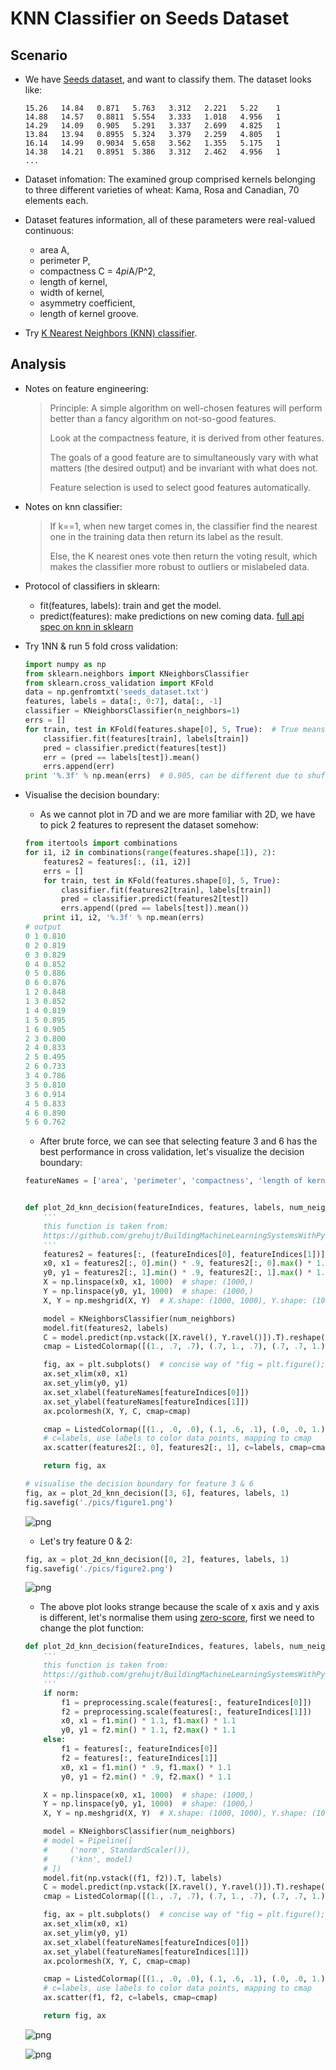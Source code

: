 # KNN Classifier on Seeds Dataset

## Scenario
- We have [Seeds dataset](https://archive.ics.uci.edu/ml/datasets/seeds), and want to classify them. The dataset looks like:

    ```
    15.26   14.84   0.871   5.763   3.312   2.221   5.22    1
    14.88   14.57   0.8811  5.554   3.333   1.018   4.956   1
    14.29   14.09   0.905   5.291   3.337   2.699   4.825   1
    13.84   13.94   0.8955  5.324   3.379   2.259   4.805   1
    16.14   14.99   0.9034  5.658   3.562   1.355   5.175   1
    14.38   14.21   0.8951  5.386   3.312   2.462   4.956   1
    ...
    ```

- Dataset infomation: The examined group comprised kernels belonging to three different varieties of wheat: Kama, Rosa and Canadian, 70 elements each.
- Dataset features information, all of these parameters were real-valued continuous:
    + area A,
    + perimeter P, 
    + compactness C = 4*pi*A/P^2, 
    + length of kernel, 
    + width of kernel, 
    + asymmetry coefficient,
    + length of kernel groove. 
- Try [K Nearest Neighbors (KNN) classifier](http://en.wikipedia.org/wiki/K-nearest_neighbor_algorithm).

## Analysis
- Notes on feature engineering: 

    > Principle: A simple algorithm on well-chosen features will perform better than a fancy algorithm on not-so-good features.
    > 
    > Look at the compactness feature, it is derived from other features.
    > 
    > The goals of a good feature are to simultaneously vary with what matters (the desired output) and be invariant with what does not.
    > 
    > Feature selection is used to select good features automatically.
    
- Notes on knn classifier:

    > If k==1, when new target comes in, the classifier find the nearest one in the training data then return its label as the result.
    > 
    > Else, the K nearest ones vote then return the voting result, which makes the classifier more robust to outliers or mislabeled data.

- Protocol of classifiers in sklearn:
    + fit(features, labels): train and get the model.
    + predict(features): make predictions on new coming data.
    [full api spec on knn in sklearn](http://scikit-learn.org/stable/modules/generated/sklearn.neighbors.KNeighborsClassifier.html)

- Try 1NN & run 5 fold cross validation:

    ```python
    import numpy as np
    from sklearn.neighbors import KNeighborsClassifier
    from sklearn.cross_validation import KFold
    data = np.genfromtxt('seeds_dataset.txt')
    features, labels = data[:, 0:7], data[:, -1]
    classifier = KNeighborsClassifier(n_neighbors=1)
    errs = []
    for train, test in KFold(features.shape[0], 5, True):  # True means we need shuffle the data
        classifier.fit(features[train], labels[train])
        pred = classifier.predict(features[test])
        err = (pred == labels[test]).mean()
        errs.append(err)
    print '%.3f' % np.mean(errs)  # 0.905, can be different due to shuffle
    ```

- Visualise the decision boundary:
    + As we cannot plot in 7D and we are more familiar with 2D, we have to pick 2 features to represent the dataset somehow:

    ```python
    from itertools import combinations
    for i1, i2 in combinations(range(features.shape[1]), 2):
        features2 = features[:, (i1, i2)]
        errs = []
        for train, test in KFold(features.shape[0], 5, True):
            classifier.fit(features2[train], labels[train])
            pred = classifier.predict(features2[test])
            errs.append((pred == labels[test]).mean())
        print i1, i2, '%.3f' % np.mean(errs)
    # output
    0 1 0.810
    0 2 0.819
    0 3 0.829
    0 4 0.852
    0 5 0.886
    0 6 0.876
    1 2 0.848
    1 3 0.852
    1 4 0.819
    1 5 0.895
    1 6 0.905
    2 3 0.800
    2 4 0.833
    2 5 0.495
    2 6 0.733
    3 4 0.786
    3 5 0.810
    3 6 0.914
    4 5 0.833
    4 6 0.890
    5 6 0.762
    ```
    
    + After brute force, we can see that selecting feature 3 and 6 has the best performance in cross validation, let's visualize the decision boundary:

    ```python
    featureNames = ['area', 'perimeter', 'compactness', 'length of kernel', 'width of kernel', 'asymmetry coefficient', 'length of kernel groove']


    def plot_2d_knn_decision(featureIndices, features, labels, num_neighbors=1):
        '''
        this function is taken from:
        https://github.com/grehujt/BuildingMachineLearningSystemsWithPython/blob/master/ch02/figure4_5_sklearn.py
        '''
        features2 = features[:, (featureIndices[0], featureIndices[1])]
        x0, x1 = features2[:, 0].min() * .9, features2[:, 0].max() * 1.1
        y0, y1 = features2[:, 1].min() * .9, features2[:, 1].max() * 1.1
        X = np.linspace(x0, x1, 1000)  # shape: (1000,)
        Y = np.linspace(y0, y1, 1000)  # shape: (1000,)
        X, Y = np.meshgrid(X, Y)  # X.shape: (1000, 1000), Y.shape: (1000, 1000)

        model = KNeighborsClassifier(num_neighbors)
        model.fit(features2, labels)
        C = model.predict(np.vstack([X.ravel(), Y.ravel()]).T).reshape(X.shape)
        cmap = ListedColormap([(1., .7, .7), (.7, 1., .7), (.7, .7, 1.)])

        fig, ax = plt.subplots()  # concise way of "fig = plt.figure(); ax = fig.add_subplot(111)"
        ax.set_xlim(x0, x1)
        ax.set_ylim(y0, y1)
        ax.set_xlabel(featureNames[featureIndices[0]])
        ax.set_ylabel(featureNames[featureIndices[1]])
        ax.pcolormesh(X, Y, C, cmap=cmap)

        cmap = ListedColormap([(1., .0, .0), (.1, .6, .1), (.0, .0, 1.)])
        # c=labels, use labels to color data points, mapping to cmap
        ax.scatter(features2[:, 0], features2[:, 1], c=labels, cmap=cmap)

        return fig, ax

    # visualise the decision boundary for feature 3 & 6
    fig, ax = plot_2d_knn_decision([3, 6], features, labels, 1)
    fig.savefig('./pics/figure1.png')
    ```

    ![png](./pics/figure1.png)

    + Let's try feature 0 & 2:

    ```python
    fig, ax = plot_2d_knn_decision([0, 2], features, labels, 1)
    fig.savefig('./pics/figure2.png')
    ```

    ![png](./pics/figure2.png)

    + The above plot looks strange because the scale of x axis and y axis is different, let's normalise them using [zero-score](https://en.wikipedia.org/wiki/Standard_score), first we need to change the plot function:

    ```python
    def plot_2d_knn_decision(featureIndices, features, labels, num_neighbors=1, norm=False):
        '''
        this function is taken from:
        https://github.com/grehujt/BuildingMachineLearningSystemsWithPython/blob/master/ch02/figure4_5_sklearn.py
        '''
        if norm:
            f1 = preprocessing.scale(features[:, featureIndices[0]])
            f2 = preprocessing.scale(features[:, featureIndices[1]])
            x0, x1 = f1.min() * 1.1, f1.max() * 1.1
            y0, y1 = f2.min() * 1.1, f2.max() * 1.1
        else:
            f1 = features[:, featureIndices[0]]
            f2 = features[:, featureIndices[1]]
            x0, x1 = f1.min() * .9, f1.max() * 1.1
            y0, y1 = f2.min() * .9, f2.max() * 1.1

        X = np.linspace(x0, x1, 1000)  # shape: (1000,)
        Y = np.linspace(y0, y1, 1000)  # shape: (1000,)
        X, Y = np.meshgrid(X, Y)  # X.shape: (1000, 1000), Y.shape: (1000, 1000)

        model = KNeighborsClassifier(num_neighbors)
        # model = Pipeline([
        #     ('norm', StandardScaler()),
        #     ('knn', model)
        # ])
        model.fit(np.vstack((f1, f2)).T, labels)
        C = model.predict(np.vstack([X.ravel(), Y.ravel()]).T).reshape(X.shape)
        cmap = ListedColormap([(1., .7, .7), (.7, 1., .7), (.7, .7, 1.)])

        fig, ax = plt.subplots()  # concise way of "fig = plt.figure(); ax = fig.add_subplot(111)"
        ax.set_xlim(x0, x1)
        ax.set_ylim(y0, y1)
        ax.set_xlabel(featureNames[featureIndices[0]])
        ax.set_ylabel(featureNames[featureIndices[1]])
        ax.pcolormesh(X, Y, C, cmap=cmap)

        cmap = ListedColormap([(1., .0, .0), (.1, .6, .1), (.0, .0, 1.)])
        # c=labels, use labels to color data points, mapping to cmap
        ax.scatter(f1, f2, c=labels, cmap=cmap)

        return fig, ax
    ```

    ![png](./pics/figure1.1.png)

    ![png](./pics/figure2.1.png)
